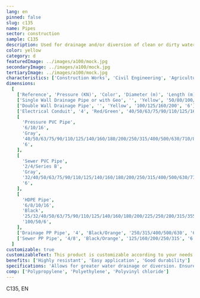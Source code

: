 ```yaml
---
lang: en
pinned: false
slug: c135
name: Pipes
sector: construction
sample: C135
description: Used for drainage and/or diversion of clean or dirty water, pipes have various applications in building drainage, industry, commerce, laboratories, underground installations, concrete structures, or bridge construction.
color: yellow
category: d
featuredImage: ../images/a100/mock.jpg
secondaryImage: ../images/a100/mock.jpg
tertiaryImage: ../images/a100/mock.jpg
characteristics: ['Construction Works', 'Civil Engineering', 'Agriculture']
dimensions:
  [
    ['Reference', 'Pressure (KN)', 'Color', 'Diameter (m)', 'Length (m)'],
    ['Single Wall Drainage Pipe or with Geo', '', 'Yellow', '50/80/100/125/160/200', '50'],
    ['Double Wall Drainage Pipe', '', 'Yellow', '100/125/160/200', '6'],
    ['Electrical Conduit', '4', 'Red/Green', '40/50/63/75/90/110/125/160/200', '6/50'],
    [
      'Pressure PVC Pipe',
      '6/10/16',
      'Gray',
      '40/50/63/75/90/110/125/140/160/180/200/250/315/400/500/630/710/800',
      '6',
    ],
    [
      'Sewer PVC Pipe',
      '2/4/Series B',
      'Gray',
      '32/40/50/63/75/90/110/125/140/160/180/200/250/315/400/500/630/710/800',
      '6',
    ],
    [
      'HDPE Pipe',
      '6/8/10/16',
      'Black',
      '25/32/40/50/63/75/90/110/125/140/160/180/200/225/250/280/315/355/400/450/500',
      '100/50/6',
    ],
    ['Drainage PP Pipe', '4', 'Black/Orange', '250/315/400/500/630', '6'],
    ['Sewer PP Pipe', '4/8', 'Black/Orange', '125/160/200/250/315', '6.2'],
  ]
customizable: true
customizableText: This product is customizable according to your needs. Contact us for more information.
benefits: ['Highly resistant', 'Easy application', 'Good durability']
specifications: 'Allows for greater water drainage or diversion. Ensures safety and protection of electrical cables.'
comp: ['Polypropylene', 'Polyethylene', 'Polyvinyl chloride']
---
```


C135, EN

